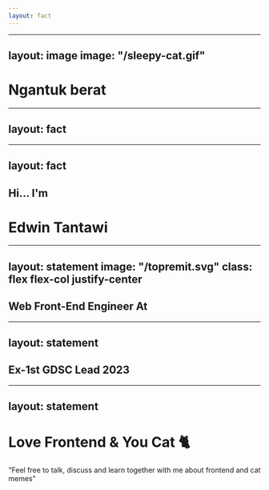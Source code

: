 ```yaml
---
layout: fact
---
```


<v-switch>
  <template #0>
    <h1
      v-motion
      :duration="500"
      :initial="{ scale: 0 }"
      :enter="{ scale: 1 }"
    >
      Hai...
    </h1>
  </template>
  <template #1>
    <h1 
      v-motion
      :duration="500"
      :initial="{ scale: 0 }"
      :click-1="{ scale: 1 }"
    >
      Apa Kabar?
    </h1>
  </template>
  <template #2>
    <h1 
      v-motion
      :duration="500"
      :initial="{ scale: 0 }"
      :click-2="{ scale: 1 }"
    >
      Bohong!!!
    </h1>
  </template>
</v-switch>

---
layout: image
image: "/sleepy-cat.gif"
---

<style>
  .slidev-layout {
    background-size: contain !important;
  }

  .light h1 {
   color:black;
  }
  .dark h1 {
    color: white;
  }
</style>

# Ngantuk berat

---
layout: fact
---

<v-switch>
 <template #0>
    <h1 
      v-motion
      :duration="500"
      :initial="{ scale: 0 }"
      :enter="{ scale: 1 }"
    >
      Lanjut Makan 🤤
    </h1>
  </template>
 <template #1>
    <h1 
      v-motion
      :duration="500"
      :initial="{ scale: 0 }"
      :click-1="{ scale: 1 }"
    >
      Daging 🍖
    </h1>
  </template>
  <template #2>
    <h1 
      v-motion
      :duration="500"
      :initial="{ scale: 0 }"
      :click-2="{ scale: 1 }"
    >
      Wagyu 😋
    </h1>
  </template>
  <template #3>
    <h1 
      v-motion
      :duration="500"
      :initial="{ scale: 0 }"
      :click-3="{ scale: 1 }"
    >
      A6 😳
    </h1>
  </template>
  <template #4>
    <h1 
      v-motion
      :duration="500"
      :initial="{ scale: 0 }"
      :click-4="{ scale: 1 }"
    >
      ASIX 😂
    </h1>
  </template>
  <template #5>
    <h1 
      v-motion
      :duration="500"
      :initial="{ opacity: 0 }"
      :click-5="{ opacity: 1 }"
    >
      ASI<span class="color-slate opacity-10">X</span>K 😁
    </h1>
  </template>
</v-switch>

---
layout: fact
---

## Hi... I'm

<h1
  v-motion
  :duration="1000"
  :initial="{ opacity: 0 }"
  :enter="{ opacity: 1 }"
  class="gemini-text"
>
  Edwin Tantawi
</h1>

---
layout: statement
image: "/topremit.svg"
class: flex flex-col justify-center
---

<style>
  .light .st2{fill:#2E4865;}
  .dark .st2{fill:#FFFFFF !important;}
</style>

<h2>Web <span class="topremit-text">Front-End Engineer</span> At</h2>
<Topremit class="w-100 mx-auto mt-4"/>

---
layout: statement
---

<h2>Ex-1st GDSC Lead 2023</h2>
<GDSCMikroskil class="h-16 mt-6"/>

---
layout: statement
---

# Love <span class="topremit-text">Frontend</span> & <span class="line-through color-slate">You</span> <span class="firebase-text">Cat</span> 🐈

<p class="text-slate">"Feel free to talk, discuss and learn together with me about frontend and cat memes"</p>
